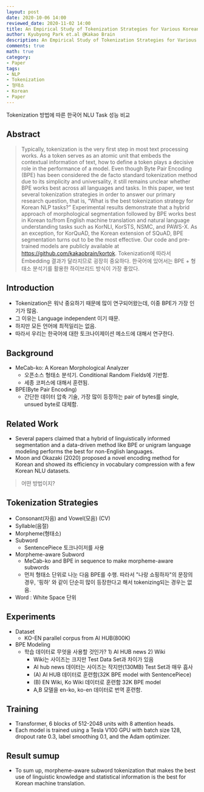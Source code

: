 ```yaml
---
layout: post
date: 2020-10-06 14:00
reviewed_date: 2020-11-02 14:00
title: An Empirical Study of Tokenization Strategies for Various Korean NLP Tasks
author: Kyubyong Park et.al @Kakao Brain
description: An Empirical Study of Tokenization Strategies for Various Korean NLP Tasks
comments: true
math: true
category: 
- Paper
tags:
- NLP
- Tokenization
- 형태소
- Korean
- Paper
---
```


Tokenization 방법에 따른 한국어 NLU Task 성능 비교

 <!--more-->

## Abstract
> Typically, tokenization is the very first step in most text processing works. 
As a token serves as an atomic unit that embeds the contextual information of text, how to define a token plays a decisive role in the performance of a model.
Even though Byte Pair Encoding (BPE) has been considered the de facto standard tokenization method due to its simplicity and universality, it still remains unclear whether BPE works best across all languages and tasks. 
In this paper, we test several tokenization strategies in order to answer our primary research question, that is, “What is the best tokenization strategy for Korean NLP tasks?”
Experimental results demonstrate that a hybrid approach of morphological segmentation followed by BPE works best in Korean to/from English machine translation and natural language understanding tasks such as KorNLI, KorSTS, NSMC, and PAWS-X. As an exception, for KorQuAD, the Korean extension of SQuAD, BPE segmentation turns out to be the most effective.
Our code and pre-trained models are publicly available at https://github.com/kakaobrain/kortok.
> Tokenization에 따라서 Embedding 결과가 달라지므로 굉장히 중요하다.
> 한국어에 있어서는 BPE + 형태소 분석기를 활용한 하이브리드 방식이 가장 좋았다.

## Introduction
- Tokenization은 워낙 중요하기 때문에 많이 연구되어왔는데, 이중 BPE가 가장 인기가 많음.
- 그 이유는 Language independent 이기 때문.
- 하지만 모든 언어에 최적일리는 없음.
- 따라서 우리는 한국어에 대한 토크나이제이션 메소드에 대해서 연구한다.

## Background
- MeCab-ko: A Korean Morphological Analyzer
  - 오픈소스 형태소 분석기. Conditional Random Fields에 기반함.
  - 세종 코퍼스에 대해서 훈련됨.
- BPE(Byte Pair Encoding)
  - 간단한 데이터 압축 기술, 가장 많이 등장하는 pair of bytes를 single, unsued byte로 대체함.

## Related Work
- Several papers claimed that a hybrid of linguistically informed segmentation and a data-driven method like BPE or unigram language modeling performs the best for non-English languages.
- Moon and Okazaki (2020) proposed a novel encoding method for Korean and showed its efficiency in vocabulary compression with a few Korean NLU datasets.
> 어떤 방법이지?

## Tokenization Strategies
- Consonant(자음) and Vowel(모음) (CV)
- Syllable(음절)
- Morpheme(형태소)
- Subword
  - SentencePiece 토크나이저를 사용
- Morpheme-aware Subword
  - MeCab-ko and BPE in sequence to make morpheme-aware subwords
  - 먼저 형태소 단위로 나눈 다음 BPE를 수행. 따라서 "나랑 쇼핑하자"의 문장의 경우, '핑하' 와 같이 단순히 많이 등장한다고 해서 tokenizing되는 경우는 없음.
- Word : White Space 단위

## Experiments
- Dataset
  - KO-EN parallel corpus from AI HUB(800K)
- BPE Modeling
  - 학습 데이터로 무엇을 사용할 것인가? 1) AI HUB news 2) Wiki
    - Wiki는 사이즈는 크지만 Test Data Set과 차이가 있음
    - AI hub news 데이터는 사이즈는 작지만(130MB) Test Set과 매우 흡사
    - (A) AI HUB 데이터로 훈련함(32K BPE model with SentencePiece)
    - (B) EN Wiki, Ko Wiki 데이터로 훈련함 32K BPE model
    - A,B 모델을 en-ko, ko-en 데이터로 번역 훈련함.

## Training
- Transformer, 6 blocks of 512-2048 units with 8 attention heads. 
- Each model is trained using a Tesla V100 GPU with batch size 128, dropout rate 0.3, label smoothing 0.1, and the Adam optimizer.

## Result sumup
- To sum up, morpheme-aware subword tokenization that makes the best use of linguistic knowledge and statistical information is the best for Korean machine translation.